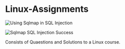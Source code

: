 # Linux-Assignments


![Using Sqlmap in SQL Injection](https://user-images.githubusercontent.com/19323250/129066375-fa83a3d9-1891-4b14-8d50-8117688b8398.png)


![Sqlmap SQL Injection Success](https://user-images.githubusercontent.com/19323250/129066324-c0d46873-ebeb-4315-9a6a-95e99291cab8.png)


Consists of Quaestions and Solutions to a Linux course.
